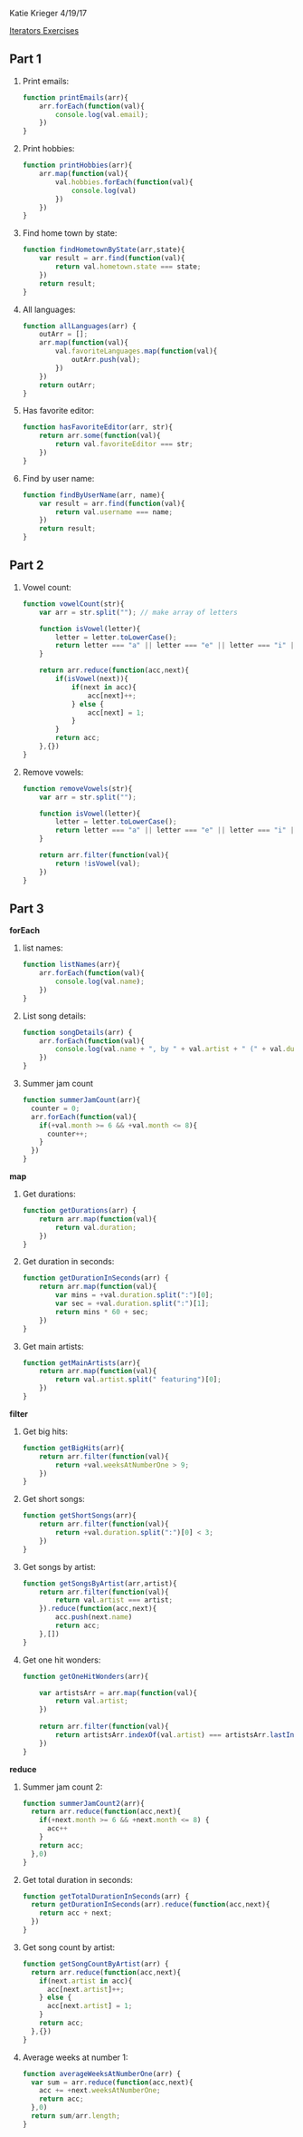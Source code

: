 Katie Krieger
4/19/17

[Iterators Exercises](https://www.rithmschool.com/courses/intermediate-javascript-part-2/javascript-iterators-exercises)

Part 1
----

1. Print emails:

	```js
	function printEmails(arr){
	    arr.forEach(function(val){
	        console.log(val.email);
	    })
	}
	```
2. Print hobbies:

	```js
	function printHobbies(arr){
	    arr.map(function(val){
	        val.hobbies.forEach(function(val){
	            console.log(val)
	        })
	    })
	}
	```
		
3. Find home town by state:

	```js
	function findHometownByState(arr,state){
	    var result = arr.find(function(val){
	        return val.hometown.state === state;
	    })
	    return result;
	}
	```

4. All languages:

	```js
	function allLanguages(arr) {
	    outArr = [];
	    arr.map(function(val){
	        val.favoriteLanguages.map(function(val){
	            outArr.push(val);
	        })
	    })
	    return outArr;
	}
	```

5. Has favorite editor:

	```js
	function hasFavoriteEditor(arr, str){
	    return arr.some(function(val){
	        return val.favoriteEditor === str;
	    })
	}
	```

6. Find by user name:

	```js
	function findByUserName(arr, name){
	    var result = arr.find(function(val){
	        return val.username === name;
	    })
	    return result;
	}
	```

Part 2
---
1. Vowel count:

	```js
	function vowelCount(str){
	    var arr = str.split(""); // make array of letters
	
	    function isVowel(letter){
	        letter = letter.toLowerCase();
	        return letter === "a" || letter === "e" || letter === "i" || letter === "o" || letter === "u" || false;
	    }
	
	    return arr.reduce(function(acc,next){
	        if(isVowel(next)){
	            if(next in acc){
	                acc[next]++;
	            } else {
	                acc[next] = 1;
	            }
	        }
	        return acc;
	    },{}) 
	}
	```
		
2. Remove vowels:

	```js
	function removeVowels(str){
	    var arr = str.split("");
	
	    function isVowel(letter){
	        letter = letter.toLowerCase();
	        return letter === "a" || letter === "e" || letter === "i" || letter === "o" || letter === "u" || false;
	    }
	
	    return arr.filter(function(val){
	        return !isVowel(val);
	    })
	}
	```
			
Part 3
---

__forEach__

1. list names:

	```js
	function listNames(arr){
	    arr.forEach(function(val){
	        console.log(val.name);
	    })
	}
	```
2. List song details:

	```js
	function songDetails(arr) {
	    arr.forEach(function(val){
	        console.log(val.name + ", by " + val.artist + " (" + val.duration + ")");
	    })
	}
	```

3. Summer jam count

	```js
	function summerJamCount(arr){
	  counter = 0;
	  arr.forEach(function(val){
	    if(+val.month >= 6 && +val.month <= 8){
	      counter++;
	    }
	  })
	}
	```
		
__map__

1. Get durations:

	```js
	function getDurations(arr) {
	    return arr.map(function(val){
	    	return val.duration;
	    })
	}
	```

2. Get duration in seconds:

	```js
	function getDurationInSeconds(arr) {
	    return arr.map(function(val){
	        var mins = +val.duration.split(":")[0];
	        var sec = +val.duration.split(":")[1];
	        return mins * 60 + sec;
	    })
	}
	```

3. Get main artists:

	```js
	function getMainArtists(arr){
	    return arr.map(function(val){
	        return val.artist.split(" featuring")[0];
	    })
	}
	```

__filter__

1. Get big hits:

	```js
	function getBigHits(arr){
	    return arr.filter(function(val){
	        return +val.weeksAtNumberOne > 9;
	    })
	}
	```

2. Get short songs:

	```js
	function getShortSongs(arr){
	    return arr.filter(function(val){
	        return +val.duration.split(":")[0] < 3;
	    })
	}
	```

3. Get songs by artist:

	```js
	function getSongsByArtist(arr,artist){
	    return arr.filter(function(val){
	        return val.artist === artist;
	    }).reduce(function(acc,next){
	        acc.push(next.name)
	        return acc;
	    },[])
	}
	```

4. Get one hit wonders:

	```js
	function getOneHitWonders(arr){

	    var artistsArr = arr.map(function(val){
	        return val.artist;
	    })
	    
	    return arr.filter(function(val){
	        return artistsArr.indexOf(val.artist) === artistsArr.lastIndexOf(val.artist);
	    })
	}
	```
		
__reduce__

1. Summer jam count 2:

	```js
	function summerJamCount2(arr){
	  return arr.reduce(function(acc,next){
	    if(+next.month >= 6 && +next.month <= 8) {
	      acc++
	    }
	    return acc;
	  },0)
	}
	```

2. Get total duration in seconds:

	```js
	function getTotalDurationInSeconds(arr) {
	  return getDurationInSeconds(arr).reduce(function(acc,next){
	    return acc + next;
	  })
	}
	```

3. Get song count by artist:

	```js
	function getSongCountByArtist(arr) {
	  return arr.reduce(function(acc,next){
	    if(next.artist in acc){
	      acc[next.artist]++;
	    } else {
	      acc[next.artist] = 1;
	    }
	    return acc;
	  },{})
	}
	```

4. Average weeks at number 1:

	```js
	function averageWeeksAtNumberOne(arr) {
	  var sum = arr.reduce(function(acc,next){
	    acc += +next.weeksAtNumberOne;
	    return acc;
	  },0)
	  return sum/arr.length;
	}
	```